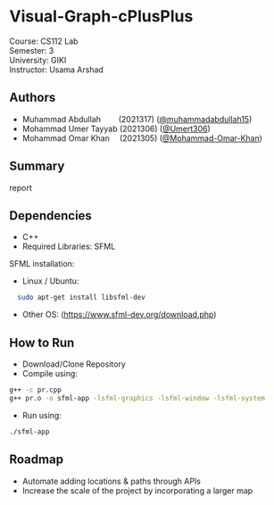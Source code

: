# Visual-Graph-cPlusPlus

Course:     CS112 Lab\
Semester:   3\
University: GIKI\
Instructor: Usama Arshad


## Authors

- Muhammad Abdullah&emsp; &emsp;(2021317) ([@muhammadabdullah15](https://github.com/muhammadabdullah15/))
- Mohammad Umer Tayyab (2021306) ([@Umert306](https://github.com/Umert306))
- Mohammad Omar Khan&emsp; (2021305) ([@Mohammad-Omar-Khan](https://github.com/Mohammad-Omar-Khan))


## Summary

report


## Dependencies

- C++
- Required Libraries: SFML

SFML installation:
- Linux / Ubuntu:
```bash
  sudo apt-get install libsfml-dev
```
- Other OS:
(https://www.sfml-dev.org/download.php)

    
## How to Run
- Download/Clone Repository
- Compile using:
```bash
g++ -c pr.cpp
g++ pr.o -o sfml-app -lsfml-graphics -lsfml-window -lsfml-system
```
- Run using:
```bash
./sfml-app
```

## Roadmap

- Automate adding locations & paths through APIs
- Increase the scale of the project by incorporating a larger map
